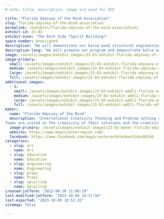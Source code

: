 ```yaml
---
# note: title, description, image are used for SEO

title: "Florida Odyssey of the Mind Association"
slug: florida-odyssey-of-the-mind-association
permalink: /exhibits/florida-odyssey-of-the-mind-association/
exhibit-id: 23-83
exhibit-zone: "The Dark Side (Spirit Building)"
space-number: Unassigned
description: "We will demonstrate our balsa wood structural engineering project. We will crush structures all day"
description-long: "We will promote our program and demonstrate balsa wood structure crushing testing how much weight each holds throughout the day. We will also exhibit several examples of creations by team members. "
image: /assets/images/exhibit-images/23-83-exhibit-florida-odyssey-of-the-mind-association-img-5690-large.jpeg
image-primary: 
  small: /assets/images/exhibit-images/23-83-exhibit-florida-odyssey-of-the-mind-association-img-5690-small.jpeg
  medium: /assets/images/exhibit-images/23-83-exhibit-florida-odyssey-of-the-mind-association-img-5690-medium.jpeg
  large: /assets/images/exhibit-images/23-83-exhibit-florida-odyssey-of-the-mind-association-img-5690-large.jpeg
  full: /assets/images/exhibit-images/23-83-exhibit-florida-odyssey-of-the-mind-association-img-5690-full.jpeg
additional-images: 
  - 1:
    small: /assets/images/exhibit-images/23-83-exhibit-addl1-florida-odyssey-of-the-mind-association-img-5697-small.jpeg
    medium: /assets/images/exhibit-images/23-83-exhibit-addl1-florida-odyssey-of-the-mind-association-img-5697-medium.jpeg
    large: /assets/images/exhibit-images/23-83-exhibit-addl1-florida-odyssey-of-the-mind-association-img-5697-large.jpeg
    full: /assets/images/exhibit-images/23-83-exhibit-addl1-florida-odyssey-of-the-mind-association-img-5697-full.jpeg
maker: 
  name: "Florida Odyssey of the Mind"
  description: "International Creativity Thinking and Problem solving competitive organization for children k-college. 
Teams are scored on the creativity of their solutions and the creativity of their sets, props and costumes. "
  image-primary: /assets/images/exhibit-images/23-83-maker-florida-odyssey-of-the-mind-association-img-8657-medium.jpeg
  website: https://www.magiccenterregion.com/
  facebook: https://www.facebook.com/magiccenterootm?mibextid=LQQJ4d
categories: 
  - slug: art
    name: Art
  - slug: education
    name: Education
  - slug: engineering
    name: Engineering
  - slug: props
    name: Props
  - slug: upcycling
    name: Upcycling
created-jotform: "2023-08-28 11:08:19"
last-modified-jotform: "2023-10-09 18:17:56"
last-exported: "2023-10-09 18:52:32"
sitemap: false

---
```

